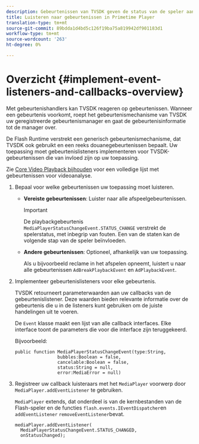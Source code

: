 ```yaml
---
description: Gebeurtenissen van TVSDK geven de status van de speler aan, fouten die optreden, de voltooiing van handelingen die u hebt aangevraagd, zoals een video die wordt afgespeeld, of handelingen die impliciet optreden, zoals een advertentie-bewerking.
title: Luisteren naar gebeurtenissen in Primetime Player
translation-type: tm+mt
source-git-commit: 89bdda1d4bd5c126f19ba75a819942df901183d1
workflow-type: tm+mt
source-wordcount: '263'
ht-degree: 0%

---
```



# Overzicht {#implement-event-listeners-and-callbacks-overview}

Met gebeurtenishandlers kan TVSDK reageren op gebeurtenissen. Wanneer een gebeurtenis voorkomt, roept het gebeurtenismechanisme van TVSDK uw geregistreerde gebeurtenismanager en gaat de gebeurtenisinformatie tot de manager over.

De Flash Runtime verstrekt een generisch gebeurtenismechanisme, dat TVSDK ook gebruikt en een reeks douanegebeurtenissen bepaalt. Uw toepassing moet gebeurtenislisteners implementeren voor TVSDK-gebeurtenissen die van invloed zijn op uw toepassing.

Zie [Core Video Playback bijhouden](https://marketing.adobe.com/resources/help/en_US/sc/appmeasurement/hbvideo/c_vhl_track-core-vid-playback.html) voor een volledige lijst met gebeurtenissen voor videoanalyse.

1. Bepaal voor welke gebeurtenissen uw toepassing moet luisteren.

   * **Vereiste gebeurtenissen**: Luister naar alle afspeelgebeurtenissen.

      >[!IMPORTANT]
      >
      >De playbackgebeurtenis `MediaPlayerStatusChangeEvent.STATUS_CHANGE` verstrekt de spelerstatus, met inbegrip van fouten. Een van de staten kan de volgende stap van de speler beïnvloeden.

   * **Andere gebeurtenissen**: Optioneel, afhankelijk van uw toepassing.

      Als u bijvoorbeeld reclame in het afspelen opneemt, luistert u naar alle gebeurtenissen `AdBreakPlaybackEvent` en `AdPlaybackEvent`.

1. Implementeer gebeurtenislisteners voor elke gebeurtenis.

   TVSDK retourneert parameterwaarden aan uw callbacks van de gebeurtenislistener. Deze waarden bieden relevante informatie over de gebeurtenis die u in de listeners kunt gebruiken om de juiste handelingen uit te voeren.

   De `Event` klasse maakt een lijst van alle callback interfaces. Elke interface toont de parameters die voor die interface zijn teruggekeerd.

   Bijvoorbeeld:

   ```
   public function MediaPlayerStatusChangeEvent(type:String,  
                   bubbles:Boolean = false,  
                   cancelable:Boolean = false,  
                   status:String = null,  
                   error:MediaError = null) 
   ```

1. Registreer uw callback luisteraars met het `MediaPlayer` voorwerp door `MediaPlayer.addEventListener` te gebruiken.

   `MediaPlayer` extends, dat onderdeel is van de kernbestanden van de Flash-speler en de functies  `flash.events.IEventDispatcher`en  `addEventListener`   `removeEventListener`bevat.

   ```
   mediaPlayer.addEventListener( 
     MediaPlayerStatusChangeEvent.STATUS_CHANGED,  
     onStatusChanged);
   ```


